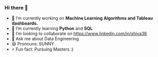 ### Hi there 👋

- 🔭 I’m currently working on **Machine Learning Algorithms and Tableau dashboards.**
- 🌱 I’m currently learning **Python** and **SQL**
- 👯 I’m looking to collaborate on <https://www.linkedin.com/in/shiva36>
- 💬 Ask me about Data Engineering
- 😄 Pronouns: SUNNY
- ⚡ Fun fact: Pursuing Masters
:)

